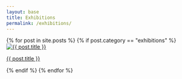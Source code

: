 ```yaml
---
layout: base
title: Exhibitions
permalink: /exhibitions/
---
```




<section class="home-grid exhibitions-grid">
    {% for post in site.posts %} {% if post.category == "exhibitions" %}
    <article class="home-item">
        <a href="{{ post.url | relative_url }}">
            <img src="{{ post.image | relative_url }}" alt="{{ post.title }}" />
            <p>{{ post.title }}</p>
        </a>
    </article>
    {% endif %} {% endfor %}
</section>